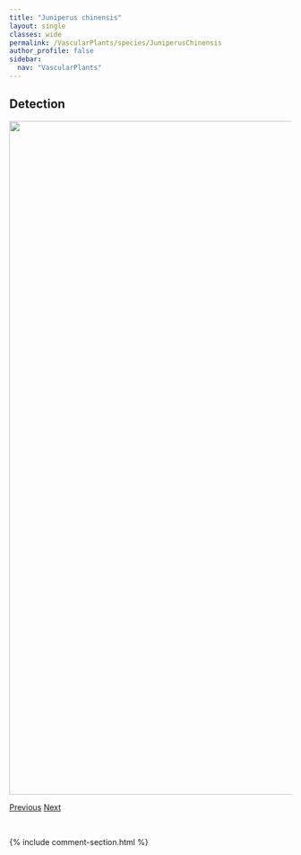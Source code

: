 ```yaml
---
title: "Juniperus chinensis"
layout: single
classes: wide
permalink: /VascularPlants/species/JuniperusChinensis
author_profile: false
sidebar:
  nav: "VascularPlants"
---
```


<h2>Detection</h2>

<a href="https://drive.google.com/uc?export=view&id=1_paBqt5VwfQRsW2jCItUOEGVNp-rExL3">
<img src="https://drive.google.com/uc?export=view&id=1_paBqt5VwfQRsW2jCItUOEGVNp-rExL3" height = "1200" width = "800">
</a>


<a href="/DevelopmentWebsite/VascularPlants/species/JuncusVaseyi" class="pagination--pager" title="Juncus vaseyi">Previous</a> <a href="/DevelopmentWebsite/VascularPlants/species/JuniperusCommunis" class="pagination--pager" title="Juniperus communis">Next</a>

<p>&nbsp;</p>

{% include comment-section.html %}
